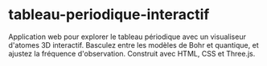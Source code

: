 # tableau-periodique-interactif
Application web pour explorer le tableau périodique avec un visualiseur d'atomes 3D interactif. Basculez entre les modèles de Bohr et quantique, et ajustez la fréquence d'observation. Construit avec HTML, CSS et Three.js.
